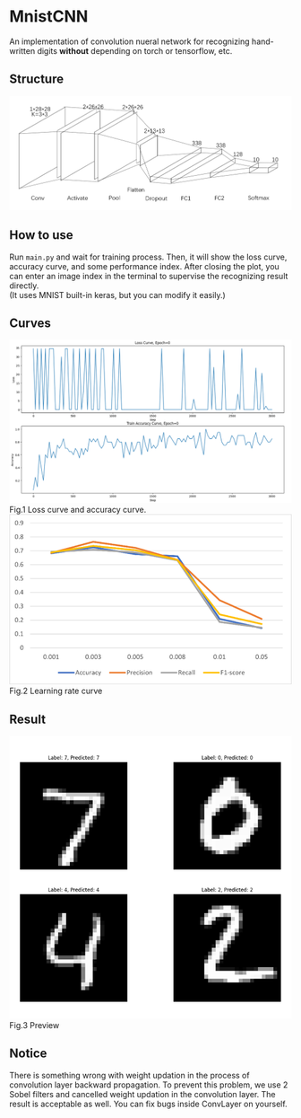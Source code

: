 # MnistCNN
An implementation of convolution nueral network for recognizing hand-written digits **without** depending on torch or tensorflow, etc.  
## Structure
![alt text](struct.png)
## How to use
Run `main.py` and wait for training process. Then, it will show the loss curve, accuracy curve, and some performance index. After closing the plot, you can enter an image index in the terminal to supervise the  recognizing result directly.  
(It uses MNIST built-in keras, but you can modify it easily.)
## Curves
![alt text](loss_acc_crv.png)  
Fig.1 Loss curve and accuracy curve.
![alt text](lr_crv.png)  
Fig.2 Learning rate curve
## Result
![alt text](preview.png)  
Fig.3 Preview
## Notice
There is something wrong with weight updation in the process of convolution layer backward propagation. To prevent this problem, we use 2 Sobel filters and cancelled weight updation in the convolution layer.
The result is acceptable as well. You can fix bugs inside ConvLayer on yourself.
